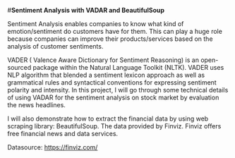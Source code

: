 #**Sentiment Analysis with VADAR and BeautifulSoup**

Sentiment Analysis enables companies to know what kind of emotion/sentiment do customers have for them. This can play a huge role because companies can improve their products/services based on the analysis of customer sentiments.

VADER ( Valence Aware Dictionary for Sentiment Reasoning) is an open-sourced package within the Natural Language Toolkit (NLTK). VADER uses NLP algorithm that blended a sentiment lexicon approach as well as grammatical rules and syntactical conventions for expressing sentiment polarity and intensity. In this project, I will go through some technical details of using VADAR for the sentiment analysis on stock market by evaluation the news headlines.

I will also demonstrate how to extract the financial data by using web scraping library: BeautifulSoup. The data provided by Finviz. Finviz offers free financial news and data services.

Datasource: https://finviz.com/
